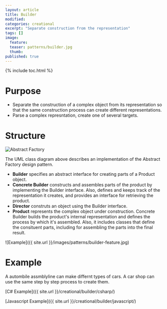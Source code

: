 ```yaml
---
layout: article
title: Builder
modified:
categories: creational
excerpt: "Separate construction from the representation"
tags: []
image:
  feature:
  teaser: patterns/builder.jpg
  thumb:
published: true
---
```


{% include toc.html %}


# Purpose
* Separate the construction of a complex object from its representation so that the same construction process can create different representations.
* Parse a complex represntation, create one of several targets.

# Structure
![Abstract Factory](http://www.dofactory.com/images/diagrams/net/builder.gif)

The UML class diagram above describes an implementation of the Abstract Factory design pattern.  

* **Builder** specifies an abstract interface for creating parts of a Product object.
* **Concrete Builder** constructs and assembles parts of the product by implementing the Builder interface. Also, defines and keeps track of the representation it creates, and provides an interface for retrieving the product.
* **Director** construts an object using the Builder interface.
* **Product** represents the complex object under construction. Concrete Builder builds the product's internal representation and defines the process by which it's assembled. Also, it includes classes that define the consituent parts, including for assembling the parts into the final result.

![Example]({{ site.url }}/images/patterns/builder-feature.jpg)

# Example 
A autombile assmblyline can make differnt types of cars. A car shop can use the same step by step process to create them.

 [C# Example]({{ site.url }}/creational/builder/csharp/)


 [Javascript Example]({{ site.url }}/creational/builder/javascript/)